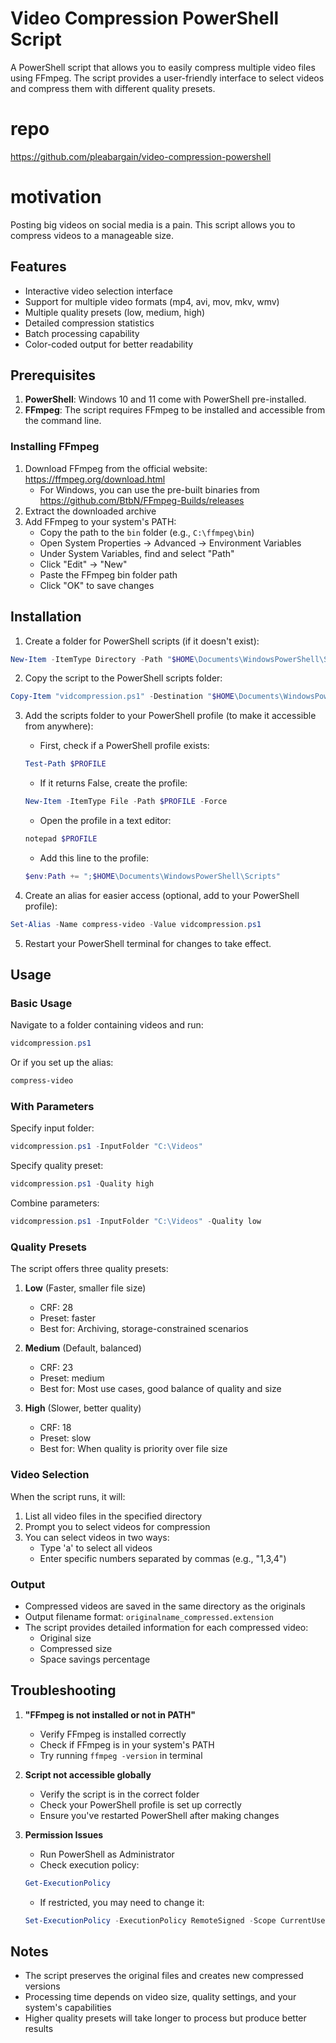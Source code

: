 # Video Compression PowerShell Script

A PowerShell script that allows you to easily compress multiple video files using FFmpeg. The script provides a user-friendly interface to select videos and compress them with different quality presets.


# repo 
https://github.com/pleabargain/video-compression-powershell

# motivation

Posting big videos on social media is a pain. This script allows you to compress videos to a manageable size. 

## Features

- Interactive video selection interface
- Support for multiple video formats (mp4, avi, mov, mkv, wmv)
- Multiple quality presets (low, medium, high)
- Detailed compression statistics
- Batch processing capability
- Color-coded output for better readability

## Prerequisites

1. **PowerShell**: Windows 10 and 11 come with PowerShell pre-installed.
2. **FFmpeg**: The script requires FFmpeg to be installed and accessible from the command line.

### Installing FFmpeg

1. Download FFmpeg from the official website: https://ffmpeg.org/download.html
   - For Windows, you can use the pre-built binaries from https://github.com/BtbN/FFmpeg-Builds/releases
2. Extract the downloaded archive
3. Add FFmpeg to your system's PATH:
   - Copy the path to the `bin` folder (e.g., `C:\ffmpeg\bin`)
   - Open System Properties → Advanced → Environment Variables
   - Under System Variables, find and select "Path"
   - Click "Edit" → "New"
   - Paste the FFmpeg bin folder path
   - Click "OK" to save changes

## Installation

1. Create a folder for PowerShell scripts (if it doesn't exist):
```powershell
New-Item -ItemType Directory -Path "$HOME\Documents\WindowsPowerShell\Scripts" -Force
```

2. Copy the script to the PowerShell scripts folder:
```powershell
Copy-Item "vidcompression.ps1" -Destination "$HOME\Documents\WindowsPowerShell\Scripts\vidcompression.ps1"
```

3. Add the scripts folder to your PowerShell profile (to make it accessible from anywhere):
   - First, check if a PowerShell profile exists:
   ```powershell
   Test-Path $PROFILE
   ```
   - If it returns False, create the profile:
   ```powershell
   New-Item -ItemType File -Path $PROFILE -Force
   ```
   - Open the profile in a text editor:
   ```powershell
   notepad $PROFILE
   ```
   - Add this line to the profile:
   ```powershell
   $env:Path += ";$HOME\Documents\WindowsPowerShell\Scripts"
   ```

4. Create an alias for easier access (optional, add to your PowerShell profile):
```powershell
Set-Alias -Name compress-video -Value vidcompression.ps1
```

5. Restart your PowerShell terminal for changes to take effect.

## Usage

### Basic Usage

Navigate to a folder containing videos and run:
```powershell
vidcompression.ps1
```
Or if you set up the alias:
```powershell
compress-video
```

### With Parameters

Specify input folder:
```powershell
vidcompression.ps1 -InputFolder "C:\Videos"
```

Specify quality preset:
```powershell
vidcompression.ps1 -Quality high
```

Combine parameters:
```powershell
vidcompression.ps1 -InputFolder "C:\Videos" -Quality low
```

### Quality Presets

The script offers three quality presets:

1. **Low** (Faster, smaller file size)
   - CRF: 28
   - Preset: faster
   - Best for: Archiving, storage-constrained scenarios

2. **Medium** (Default, balanced)
   - CRF: 23
   - Preset: medium
   - Best for: Most use cases, good balance of quality and size

3. **High** (Slower, better quality)
   - CRF: 18
   - Preset: slow
   - Best for: When quality is priority over file size

### Video Selection

When the script runs, it will:
1. List all video files in the specified directory
2. Prompt you to select videos for compression
3. You can select videos in two ways:
   - Type 'a' to select all videos
   - Enter specific numbers separated by commas (e.g., "1,3,4")

### Output

- Compressed videos are saved in the same directory as the originals
- Output filename format: `originalname_compressed.extension`
- The script provides detailed information for each compressed video:
  - Original size
  - Compressed size
  - Space savings percentage

## Troubleshooting

1. **"FFmpeg is not installed or not in PATH"**
   - Verify FFmpeg is installed correctly
   - Check if FFmpeg is in your system's PATH
   - Try running `ffmpeg -version` in terminal

2. **Script not accessible globally**
   - Verify the script is in the correct folder
   - Check your PowerShell profile is set up correctly
   - Ensure you've restarted PowerShell after making changes

3. **Permission Issues**
   - Run PowerShell as Administrator
   - Check execution policy:
   ```powershell
   Get-ExecutionPolicy
   ```
   - If restricted, you may need to change it:
   ```powershell
   Set-ExecutionPolicy -ExecutionPolicy RemoteSigned -Scope CurrentUser
   ```

## Notes

- The script preserves the original files and creates new compressed versions
- Processing time depends on video size, quality settings, and your system's capabilities
- Higher quality presets will take longer to process but produce better results
